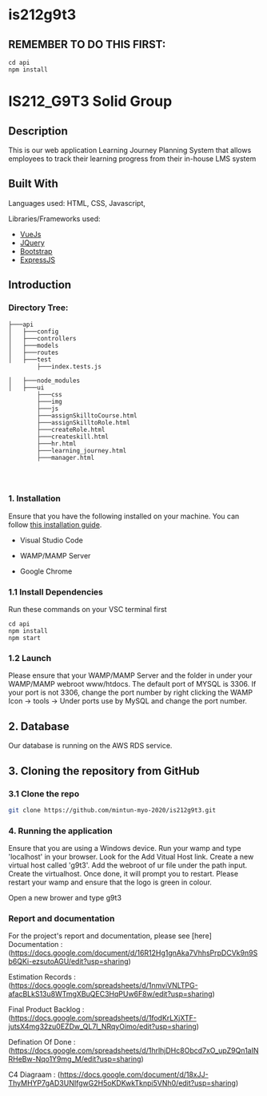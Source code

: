 # is212g9t3

## REMEMBER TO DO THIS FIRST: 
```
cd api
npm install
```
# IS212_G9T3 Solid Group

## Description
This is our web application Learning Journey Planning System that allows employees to track their learning progress from their in-house LMS system

## Built With
Languages used: HTML, CSS, Javascript,  

Libraries/Frameworks used: 
* [VueJs](https://vuejs.org/)
* [JQuery](https://jquery.com/)
* [Bootstrap](https://getbootstrap.com/)
* [ExpressJS](https://expressjs.com/)



## Introduction
### Directory Tree: 

```
├───api
│   ├───config
│   ├───controllers
│   ├───models
│   ├───routes
│   ├───test
        ├───index.tests.js
        
│   ├───node_modules
│   ├───ui
        ├───css
        ├───img
        ├───js
        ├───assignSkilltoCourse.html
        ├───assignSkilltoRole.html
        ├───createRole.html
        ├───createskill.html
        ├───hr.html
        ├───learning_journey.html
        ├───manager.html
        
        
        
```
### 1. Installation

Ensure that you have the following installed on your machine. You can follow [this installation guide](https://docs.google.com/document/d/1hSqhVbgbclf-eOvBx5BQhaTJHxbUSUN4wZTrLNUMyUk/edit?usp=sharing).

* Visual Studio Code 

* WAMP/MAMP Server 

* Google Chrome 

### 1.1 Install Dependencies 
Run these commands on your VSC terminal first 
```
cd api
npm install
npm start

```

### 1.2 Launch 

Please ensure that your WAMP/MAMP Server and the folder in under your WAMP/MAMP webroot www/htdocs. The default port of MYSQL is 3306. If your port is not 3306, change the port number by right clicking the WAMP Icon -> tools -> Under ports use by MySQL and change the port number. 

## 2. Database 

Our database is running on the AWS RDS service. 

## 3. Cloning the repository from GitHub

### 3.1 Clone the repo
   ```sh
   git clone https://github.com/mintun-myo-2020/is212g9t3.git
   ```

### 4. Running the application

Ensure that you are using a Windows device. Run your wamp and type 'localhost' in your browser. Look for the Add Vitual Host link. Create a new virtual host called 'g9t3'. Add the webroot of ur file under the path input. Create the virtualhost. Once done, it will prompt you to restart. Please restart your wamp and ensure that the logo is green in colour. 

Open a new brower and type g9t3

### Report and documentation

For the project's report and documentation, please see [here]
Documentation : 
(https://docs.google.com/document/d/16R12Hg1gnAka7VhhsPrpDCVk9n9Sb6QKi-ezsutoAGU/edit?usp=sharing)

Estimation Records :
(https://docs.google.com/spreadsheets/d/1nmviVNLTPG-afacBLkS13u8WTmgXBuQEC3HqPUw6F8w/edit?usp=sharing)

Final Product Backlog :
(https://docs.google.com/spreadsheets/d/1fodKrLXjXTF-jutsX4mg32zu0EZDw_QL7I_NRqyOimo/edit?usp=sharing)

Defination Of Done :
(https://docs.google.com/spreadsheets/d/1hrlhjDHc8Obcd7xO_upZ9Qn1aINRHeBw-Nqo1Y9mg_M/edit?usp=sharing)

C4 Diagraam :
(https://docs.google.com/document/d/18xJJ-ThyMHYP7gAD3UNIfgwG2H5oKDKwkTknpi5VNh0/edit?usp=sharing)


